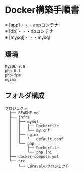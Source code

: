 # Docker構築手順書

※ [app]・・・appコンテナ  
※ [db]・・・dbコンテナ  
※ [mysql]・・・mysql  


## 環境

```
MySQL 8.0  
php 8.1  
php-fpm  
nginx
```

## フォルダ構成

```
プロジェクト
  ├── README.md
  ├── infra
  │   ├── mysql
  │   │   ├── Dockerfile
  │   │   └── my.cnf
  │   ├── nginx
  │   │   └── default.conf
  │   └── php
  │       ├── Dockerfile
  │       └── php.ini
  ├── docker-compose.yml
  └── src
      └── Laravelのプロジェクト

```
